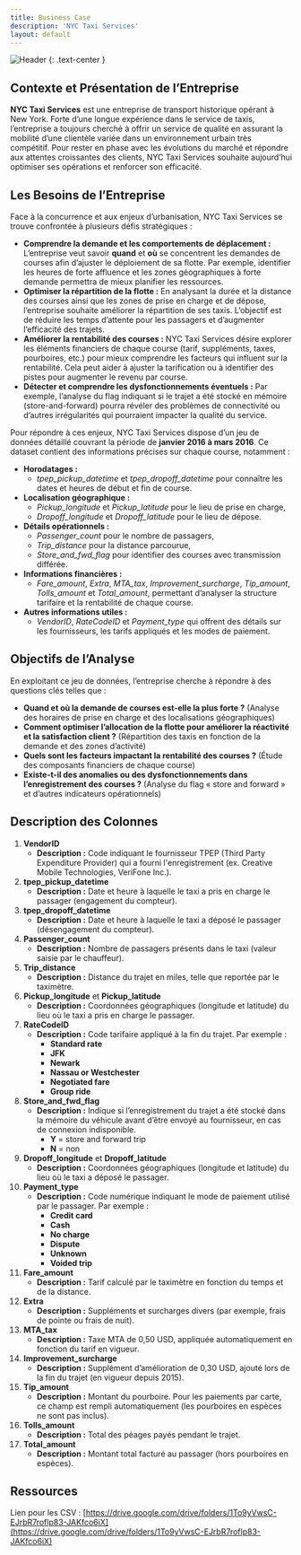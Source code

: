 ```yaml
---
title: Business Case
description: 'NYC Taxi Services'
layout: default
---
```


![Header](assets/header.png)
{: .text-center }

## **Contexte et Présentation de l’Entreprise**

**NYC Taxi Services** est une entreprise de transport historique opérant à New York. Forte d’une longue expérience dans le service de taxis, l’entreprise a toujours cherché à offrir un service de qualité en assurant la mobilité d’une clientèle variée dans un environnement urbain très compétitif. Pour rester en phase avec les évolutions du marché et répondre aux attentes croissantes des clients, NYC Taxi Services souhaite aujourd’hui optimiser ses opérations et renforcer son efficacité.

## **Les Besoins de l’Entreprise**

Face à la concurrence et aux enjeux d’urbanisation, NYC Taxi Services se trouve confrontée à plusieurs défis stratégiques :

* **Comprendre la demande et les comportements de déplacement :**
  L’entreprise veut savoir **quand** et **où** se concentrent les demandes de courses afin d’ajuster le déploiement de sa flotte. Par exemple, identifier les heures de forte affluence et les zones géographiques à forte demande permettra de mieux planifier les ressources.
* **Optimiser la répartition de la flotte :**
  En analysant la durée et la distance des courses ainsi que les zones de prise en charge et de dépose, l’entreprise souhaite améliorer la répartition de ses taxis. L’objectif est de réduire les temps d’attente pour les passagers et d’augmenter l’efficacité des trajets.
* **Améliorer la rentabilité des courses :**
  NYC Taxi Services désire explorer les éléments financiers de chaque course (tarif, suppléments, taxes, pourboires, etc.) pour mieux comprendre les facteurs qui influent sur la rentabilité. Cela peut aider à ajuster la tarification ou à identifier des pistes pour augmenter le revenu par course.
* **Détecter et comprendre les dysfonctionnements éventuels :**
  Par exemple, l’analyse du flag indiquant si le trajet a été stocké en mémoire (store-and-forward) pourra révéler des problèmes de connectivité ou d’autres irrégularités qui pourraient impacter la qualité du service.

Pour répondre à ces enjeux, NYC Taxi Services dispose d’un jeu de données détaillé couvrant la période de **janvier 2016 à mars 2016**. Ce dataset contient des informations précises sur chaque course, notamment :

* **Horodatages :**
  * *tpep\_pickup\_datetime* et *tpep\_dropoff\_datetime* pour connaître les dates et heures de début et fin de course.
* **Localisation géographique :**
  * *Pickup\_longitude* et *Pickup\_latitude* pour le lieu de prise en charge,
  * *Dropoff\_longitude* et *Dropoff\_latitude* pour le lieu de dépose.
* **Détails opérationnels :**
  * *Passenger\_count* pour le nombre de passagers,
  * *Trip\_distance* pour la distance parcourue,
  * *Store\_and\_fwd\_flag* pour identifier des courses avec transmission différée.
* **Informations financières :**
  * *Fare\_amount*, *Extra*, *MTA\_tax*, *Improvement\_surcharge*, *Tip\_amount*, *Tolls\_amount* et *Total\_amount*, permettant d’analyser la structure tarifaire et la rentabilité de chaque course.
* **Autres informations utiles :**
  * *VendorID*, *RateCodeID* et *Payment\_type* qui offrent des détails sur les fournisseurs, les tarifs appliqués et les modes de paiement.

## **Objectifs de l’Analyse**

En exploitant ce jeu de données, l’entreprise cherche à répondre à des questions clés telles que :

* **Quand et où la demande de courses est-elle la plus forte ?**
  (Analyse des horaires de prise en charge et des localisations géographiques)
* **Comment optimiser l’allocation de la flotte pour améliorer la réactivité et la satisfaction client ?**
  (Répartition des taxis en fonction de la demande et des zones d’activité)
* **Quels sont les facteurs impactant la rentabilité des courses ?**
  (Étude des composants financiers de chaque course)
* **Existe-t-il des anomalies ou des dysfonctionnements dans l’enregistrement des courses ?**
  (Analyse du flag « store and forward » et d’autres indicateurs opérationnels)

## **Description des Colonnes**

1. **VendorID**
   * **Description :** Code indiquant le fournisseur TPEP (Third Party Expenditure Provider) qui a fourni l'enregistrement (ex. Creative Mobile Technologies, VeriFone Inc.).
2. **tpep\_pickup\_datetime**
   * **Description :** Date et heure à laquelle le taxi a pris en charge le passager (engagement du compteur).
3. **tpep\_dropoff\_datetime**
   * **Description :** Date et heure à laquelle le taxi a déposé le passager (désengagement du compteur).
4. **Passenger\_count**
   * **Description :** Nombre de passagers présents dans le taxi (valeur saisie par le chauffeur).
5. **Trip\_distance**
   * **Description :** Distance du trajet en miles, telle que reportée par le taximètre.
6. **Pickup\_longitude** et **Pickup\_latitude**
   * **Description :** Coordonnées géographiques (longitude et latitude) du lieu où le taxi a pris en charge le passager.
7. **RateCodeID**
   * **Description :** Code tarifaire appliqué à la fin du trajet. Par exemple :
     * **Standard rate**
     * **JFK**
     * **Newark**
     * **Nassau or Westchester**
     * **Negotiated fare**
     * **Group ride**
8. **Store\_and\_fwd\_flag**
   * **Description :** Indique si l’enregistrement du trajet a été stocké dans la mémoire du véhicule avant d’être envoyé au fournisseur, en cas de connexion indisponible.
     * **Y** \= store and forward trip
     * **N** \= non
9. **Dropoff\_longitude** et **Dropoff\_latitude**
   * **Description :** Coordonnées géographiques (longitude et latitude) du lieu où le taxi a déposé le passager.
10. **Payment\_type**
    * **Description :** Code numérique indiquant le mode de paiement utilisé par le passager. Par exemple :
      * **Credit card**
      * **Cash**
      * **No charge**
      * **Dispute**
      * **Unknown**
      * **Voided trip**
11. **Fare\_amount**
    * **Description :** Tarif calculé par le taximètre en fonction du temps et de la distance.
12. **Extra**
    * **Description :** Suppléments et surcharges divers (par exemple, frais de pointe ou frais de nuit).
13. **MTA\_tax**
    * **Description :** Taxe MTA de 0,50 USD, appliquée automatiquement en fonction du tarif en vigueur.
14. **Improvement\_surcharge**
    * **Description :** Supplément d’amélioration de 0,30 USD, ajouté lors de la fin du trajet (en vigueur depuis 2015).
15. **Tip\_amount**
    * **Description :** Montant du pourboire. Pour les paiements par carte, ce champ est rempli automatiquement (les pourboires en espèces ne sont pas inclus).
16. **Tolls\_amount**
    * **Description :** Total des péages payés pendant le trajet.
17. **Total\_amount**
    * **Description :** Montant total facturé au passager (hors pourboires en espèces).

## Ressources

Lien pour les CSV : [https://drive.google.com/drive/folders/1To9yVwsC-EJrbR7roflp83-JAKfco6iX](https://drive.google.com/drive/folders/1To9yVwsC-EJrbR7roflp83-JAKfco6iX)